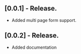 ## [0.0.1] - Release.

* Added multi page form support.

## [0.0.2] - Release.

* Added documentation
